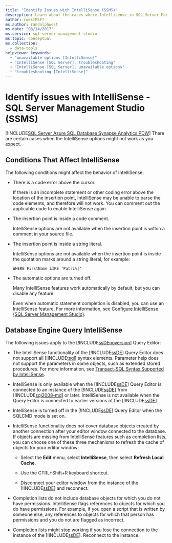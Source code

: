 ```yaml
---
title: "Identify Issues with IntelliSense (SSMS)"
description: Learn about the cases where Intellisense in SQL Server Management Studio (SSMS) does not work as you might expect.
author: rwestMSFT
ms.author: randolphwest
ms.date: "03/14/2017"
ms.service: sql-server-management-studio
ms.topic: conceptual
ms.collection:
  - data-tools
helpviewer_keywords:
  - "unavailable options [IntelliSense]"
  - "IntelliSense [SQL Server], troubleshooting"
  - "IntelliSense [SQL Server], unavailable options"
  - "troubleshooting [IntelliSense]"
---
```

# Identify issues with IntelliSense - SQL Server Management Studio (SSMS)
[!INCLUDE[SQL Server Azure SQL Database Synapse Analytics PDW](../includes/applies-to-version/sql-asdb-asdbmi-asa-pdw.md)]
  There are certain cases when the IntelliSense options might not work as you expect.  
  
## Conditions That Affect IntelliSense  
 The following conditions might affect the behavior of IntelliSense:  
  
-   There is a code error above the cursor.  
  
     If there is an incomplete statement or other coding error above the location of the insertion point, IntelliSense may be unable to parse the code elements, and therefore will not work. You can comment out the applicable code to enable IntelliSense again.  
  
-   The insertion point is inside a code comment.  
  
     IntelliSense options are not available when the insertion point is within a comment in your source file.  
  
-   The insertion point is inside a string literal.  
  
     IntelliSense options are not available when the insertion point is inside the quotation marks around a string literal, for example:  
  
     `WHERE FirstName LIKE 'Patri%|'`  
  
-   The automatic options are turned off.  
  
     Many IntelliSense features work automatically by default, but you can disable any feature.  
  
     Even when automatic statement completion is disabled, you can use an IntelliSense feature. For more information, see [Configure IntelliSense &#40;SQL Server Management Studio&#41;](configure-intellisense-sql-server-management-studio.md).  
  
## Database Engine Query IntelliSense  
 The following issues apply to the [!INCLUDE[ssDEnoversion](../includes/ssdenoversion-md.md)] Query Editor:  
  
-   The IntelliSense functionality of the [!INCLUDE[ssDE](../includes/ssde-md.md)] Query Editor does not support all [!INCLUDE[tsql](../includes/tsql-md.md)] syntax elements. Parameter help does not support the parameters in some objects, such as extended stored procedures. For more information, see [Transact-SQL Syntax Supported by IntelliSense](transact-sql-syntax-supported-by-intellisense.md).  
  
-   IntelliSense is only available when the [!INCLUDE[ssDE](../includes/ssde-md.md)] Query Editor is connected to an instance of the [!INCLUDE[ssDE](../includes/ssde-md.md)] from [!INCLUDE[sql2008-md](../includes/sql2008-md.md)] or later. IntelliSense is not available when the Query Editor is connected to earlier versions of the [!INCLUDE[ssDE](../includes/ssde-md.md)].  
  
-   IntelliSense is turned off in the [!INCLUDE[ssDE](../includes/ssde-md.md)] Query Editor when the SQLCMD mode is set on.  
  
-   IntelliSense functionality does not cover database objects created by another connection after your editor window connected to the database. If objects are missing from IntelliSense features such as completion lists, you can choose one of these three mechanisms to refresh the cache of objects for your editor window:  
  
    -   Select the **Edit** menu, select **IntelliSense**, then select **Refresh Local Cache**.  
  
    -   Use the CTRL+Shift+R keyboard shortcut.  
  
    -   Disconnect your editor window from the instance of the [!INCLUDE[ssDE](../includes/ssde-md.md)] and reconnect.  
  
-   Completion lists do not include database objects for which you do not have permissions. IntelliSense flags references to objects for which you do have permissions. For example, if you open a script that is written by someone else, any references to objects for which that person has permissions and you do not are flagged as incorrect.  
  
-   Completion lists might stop working if you lose the connection to the instance of the [!INCLUDE[ssDE](../includes/ssde-md.md)]. Reconnect to the instance.  
  
